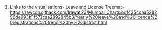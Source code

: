 1. Links to the visualisations-
Leave and License Treemap- https://rawcdn.githack.com/Irawati23/Mumbai_Charts/bdf4354caa528296de993ff1f573caa2892845b3/Yearly%20leave%20and%20licence%20registrations%20trend%20by%20district.html
